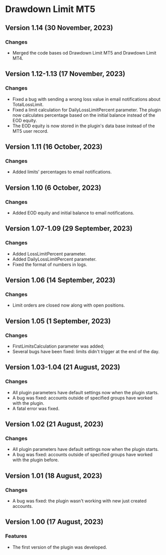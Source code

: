 # Drawdown Limit MT5

## Version 1.14 (30 November, 2023)
### Changes
* Merged the code bases od Drawdown Limit MT5 and Drawdown Limit MT4.

## Version 1.12-1.13 (17 November, 2023)
### Changes
* Fixed a bug with sending a wrong loss value in email notifications about TotalLossLimit.
* Fixed a limit calculation for DailyLossLimitPercent parameter. The plugin now calculates percentage based on the initial balance instead of the EOD equity.
* The EOD equity is now stored in the plugin's data base instead of the MT5 user record.

## Version 1.11 (16 October, 2023)
### Changes
* Added limits' percentages to email notifications.

## Version 1.10 (6 October, 2023)
### Changes
* Added EOD equity and initial balance to email notifications.

## Version 1.07-1.09 (29 September, 2023)
### Changes
* Added LossLimitPercent parameter.
* Added DailyLossLimitPercent parameter.
* Fixed the format of numbers in logs.

## Version 1.06 (14 September, 2023)
### Changes
* Limit orders are closed now along with open positions.

## Version 1.05 (1 September, 2023)
### Changes
* FirstLimitsCalculation parameter was added;
* Several bugs have been fixed: limits didn't trigger at the end of the day.

## Version 1.03-1.04 (21 August, 2023)
### Changes
* All plugin parameters have default settings now when the plugin starts.
* A bug was fixed: accounts outside of specified groups have worked with the plugin.
* A fatal error was fixed.


## Version 1.02 (21 August, 2023)
### Changes
* All plugin parameters have default settings now when the plugin starts.
* A bug was fixed: accounts outside of specified groups have worked with the plugin before.


## Version 1.01 (18 August, 2023)
### Changes
* A bug was fixed: the plugin wasn't working with new just created accounts.


## Version 1.00 (17 August, 2023)
### Features
* The first version of the plugin was developed.
